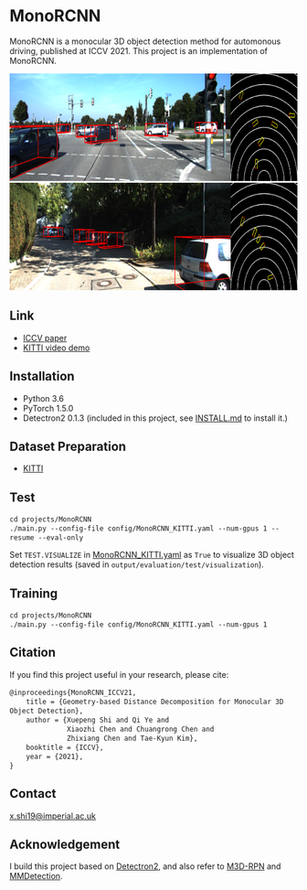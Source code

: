 # MonoRCNN
MonoRCNN is a monocular 3D object detection method for automonous driving, published at ICCV 2021. This project is an implementation of MonoRCNN.

<img src='images/KITTI-testset-1.png' width=809 height=188>
<img src='images/KITTI-testset-2.png' width=809 height=188>

## Link
* [ICCV paper](https://openaccess.thecvf.com/content/ICCV2021/html/Shi_Geometry-Based_Distance_Decomposition_for_Monocular_3D_Object_Detection_ICCV_2021_paper.html)
* [KITTI video demo](https://www.youtube.com/watch?v=46lToJSagcg)

## Installation

* Python 3.6
* PyTorch 1.5.0 
* Detectron2 0.1.3 (included in this project, see [INSTALL.md](INSTALL.md) to install it.)

## Dataset Preparation
* [KITTI](projects/KITTI/README.md)

## Test
```
cd projects/MonoRCNN
./main.py --config-file config/MonoRCNN_KITTI.yaml --num-gpus 1 --resume --eval-only
```
Set `TEST.VISUALIZE` in [MonoRCNN_KITTI.yaml](projects/MonoRCNN/config/MonoRCNN_KITTI.yaml) as `True` to visualize 3D object detection results (saved in `output/evaluation/test/visualization`).

## Training
```
cd projects/MonoRCNN
./main.py --config-file config/MonoRCNN_KITTI.yaml --num-gpus 1
```

## Citation
If you find this project useful in your research, please cite:

```
@inproceedings{MonoRCNN_ICCV21,
    title = {Geometry-based Distance Decomposition for Monocular 3D Object Detection},
    author = {Xuepeng Shi and Qi Ye and 
              Xiaozhi Chen and Chuangrong Chen and 
              Zhixiang Chen and Tae-Kyun Kim},
    booktitle = {ICCV},
    year = {2021},
}
```

## Contact
x.shi19@imperial.ac.uk

## Acknowledgement
I build this project based on [Detectron2](https://github.com/facebookresearch/detectron2), and also refer to [M3D-RPN](https://github.com/garrickbrazil/M3D-RPN) and [MMDetection](https://github.com/open-mmlab/mmdetection).
